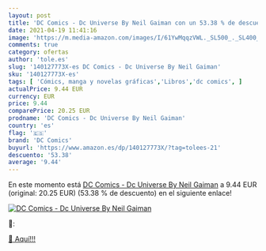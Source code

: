 ```yaml
---
layout: post
title: 'DC Comics - Dc Universe By Neil Gaiman con un 53.38 % de descuento'
date: 2021-04-19 11:41:16
image: 'https://m.media-amazon.com/images/I/61YwMqqzVWL._SL500_._SL400_.jpg'
comments: true
category: ofertas
author: 'tole.es'
slug: '140127773X-es DC Comics - Dc Universe By Neil Gaiman'
sku: '140127773X-es'
tags: [ 'Cómics, manga y novelas gráficas','Libros','dc comics', ]
actualPrice: 9.44 EUR
currency: EUR
price: 9.44
comparePrice: 20.25 EUR
prodname: 'DC Comics - Dc Universe By Neil Gaiman'
country: 'es'
flag: '🇪🇸'
brand: 'DC Comics'
buyurl: 'https://www.amazon.es/dp/140127773X/?tag=tolees-21'
descuento: '53.38'
average: '9.44'
---
```


En este momento está [DC Comics - Dc Universe By Neil Gaiman](https://www.amazon.es/dp/140127773X/?tag=tolees-21) a 9.44 EUR (original: 20.25 EUR) (53.38 %  de descuento) en el siguiente enlace!

[![DC Comics - Dc Universe By Neil Gaiman](https://m.media-amazon.com/images/I/61YwMqqzVWL._SL500_._SL400_.jpg)](https://www.amazon.es/dp/140127773X/?tag=tolees-21)

🔎:


[🛒 Aquí!!!](https://www.amazon.es/dp/140127773X/?tag=tolees-21)
